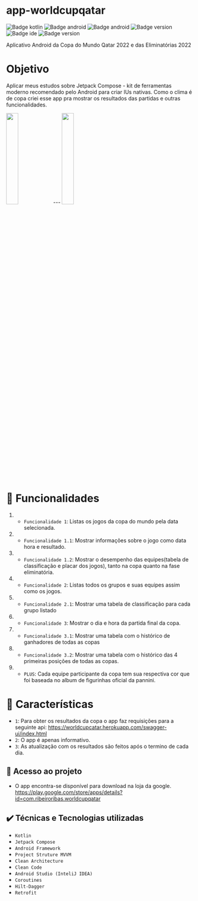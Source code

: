 # app-worldcupqatar

![Badge kotlin](	https://img.shields.io/badge/Kotlin-0095D5?&style=for-the-badge&logo=kotlin&logoColor=white)
![Badge android](https://img.shields.io/badge/Android-3DDC84?style=for-the-badge&logo=android&logoColor=white)
![Badge android](https://img.shields.io/badge/jetpack-compose-3DDC84?style=for-the-badge&labelColor=0060FF)
![Badge version](	https://img.shields.io/badge/Heroku-430098?style=for-the-badge&logo=heroku&logoColor=white)
![Badge ide](	https://img.shields.io/badge/Android_Studio-3DDC84?style=for-the-badge&logo=android-studio&logoColor=white)
![Badge version](https://img.shields.io/badge/version-1.0-blue)

Aplicativo Android da Copa do Mundo Qatar 2022 e das Eliminatórias 2022
# Objetivo
Aplicar meus estudos sobre Jetpack Compose - kit de ferramentas moderno recomendado pelo Android para criar IUs nativas. Como o clima é de copa criei esse app pra mostrar os resultados das partidas e outras funcionalidades.

<img src="https://user-images.githubusercontent.com/96504657/202573994-88e4fbec-9422-4a03-aa82-06ebd22e8d3e.gif" width="25%" height="25%"/>---
<img src="https://user-images.githubusercontent.com/96504657/202574852-f6547288-9864-470a-9bae-6e63873f3674.gif" width="25%" height="25%"/>

# :hammer: Funcionalidades
1. - `Funcionalidade 1`: Listas os jogos da copa do mundo pela data selecionada.
2. - `Funcionalidade 1.1`: Mostrar informações sobre o jogo como data hora e resultado.
3. - `Funcionalidade 1.2`: Mostrar o desempenho das equipes(tabela de classificação e placar dos jogos), tanto na copa quanto na fase eliminatória.
4. - `Funcionalidade 2`: Listas todos os grupos e suas equipes assim como os jogos.
4. - `Funcionalidade 2.1`: Mostrar uma tabela de classificação para cada grupo listado
5. - `Funcionalidade 3`: Mostrar o dia e hora da partida final da copa.
6. - `Funcionalidade 3.1`: Mostrar uma tabela com o histórico de ganhadores de todas as copas
6. - `Funcionalidade 3.2`: Mostrar uma tabela com o histórico das 4 primeiras posições de todas as copas.
7. - `PLUS`: Cada equipe participante da copa tem sua respectiva cor que foi baseada no album de figurinhas oficial da pannini.

# :scroll: Características

- `1`: Para obter os resultados da copa o app faz requisições para a seguinte api: https://worldcupcatar.herokuapp.com/swagger-ui/index.html
- `2`: O app é apenas informativo.
- `3`: As atualização com os resultados são feitos após o termino de cada dia.

## 📁 Acesso ao projeto

- O app encontra-se disponível para download na loja da google. https://play.google.com/store/apps/details?id=com.ribeiroribas.worldcupqatar

## ✔️ Técnicas e Tecnologias utilizadas

- ``Kotlin``
- ``Jetpack Compose``
- ``Android Framework``
- ``Project Struture MVVM``
- ``Clean Architecture``
- ``Clean Code``
- ``Android Studio (InteliJ IDEA)``
- ``Coroutines``
- ``Hilt-Dagger``
- ``Retrofit``
